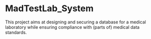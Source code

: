 # MadTestLab_System
This project aims at designing and securing a database for a medical laboratory while ensuring compliance with (parts of) medical data standards.

